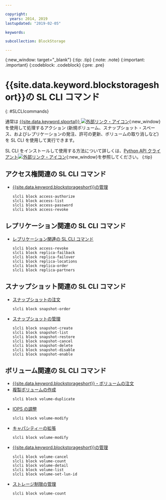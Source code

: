 ```yaml
---

copyright:
  years: 2014, 2019
lastupdated: "2019-02-05"

keywords:

subcollection: BlockStorage

---
```

{:new_window: target="_blank"}
{:tip: .tip}
{:note: .note}
{:important: .important}
{:codeblock: .codeblock}
{:pre: .pre}

# {{site.data.keyword.blockstorageshort}}の SL CLI コマンド
{: #SLCLIcommands}

通常は [{{site.data.keyword.slportal}} ![外部リンク・アイコン](../../icons/launch-glyph.svg "外部リンク・アイコン")](https://control.softlayer.com/){:new_window} を使用して処理するアクション (新規ボリューム、スナップショット・スペース、およびレプリケーションの発注、許可の更新、ボリュームの取り消しなど) を SL CLI を使用して実行できます。

SL CLI をインストールして使用する方法について詳しくは、[Python API クライアント![外部リンク・アイコン](../../icons/launch-glyph.svg "外部リンク・アイコン")](https://softlayer-python.readthedocs.io/en/latest/cli.html){:new_window}を参照してください。
{:tip}

## アクセス権関連の SL CLI コマンド
* [{{site.data.keyword.blockstorageshort}}の管理](/docs/infrastructure/BlockStorage?topic=BlockStorage-managingstorage)  
  ```
  slcli block access-authorize
  slcli block access-list
  slcli block access-password
  slcli block access-revoke
  ```

## レプリケーション関連の SL CLI コマンド

* [レプリケーション関連の SL CLI コマンド](/docs/infrastructure/BlockStorage?topic=BlockStorage-replication#clicommands)
  ```
  slcli block access-revoke
  slcli block replica-failback
  slcli block replica-failover
  slcli block replica-locations
  slcli block replica-order
  slcli block replica-partners
  ```

## スナップショット関連の SL CLI コマンド

* [スナップショットの注文](ordering-/docs/infrastructure/BlockStorage?topic=BlockStorage-snapshots#ordering-snapshot-space-through-the-slcli)
  ```
  slcli block snapshot-order
  ```

* [スナップショットの管理](/docs/infrastructure/BlockStorage?topic=BlockStorage-managingSnapshots)
  ```
  slcli block snapshot-create
  slcli block snapshot-list
  slcli block snapshot-restore
  slcli block snapshot-cancel
  slcli block snapshot-delete
  slcli block snapshot-disable
  slcli block snapshot-enable
  ```

## ボリューム関連の SL CLI コマンド

* [{{site.data.keyword.blockstorageshort}}・ボリュームの注文](/docs/infrastructure/BlockStorage?topic=BlockStorage-orderingthroughCLI)
* [複製ボリュームの作成](/docs/infrastructure/BlockStorage?topic=BlockStorage-duplicatevolume)
  ```
  slcli block volume-duplicate
  ```
* [IOPS の調整](/docs/infrastructure/BlockStorage?topic=BlockStorage-adjustingIOPS#steps)
  ```
  slcli block volume-modify
  ```
* [キャパシティーの拡張](/docs/infrastructure/BlockStorage?topic=BlockStorage-expandingcapacity#steps)
  ```
  slcli block volume-modify
  ```
* [{{site.data.keyword.blockstorageshort}}の管理](/docs/infrastructure/BlockStorage?topic=BlockStorage-managingstorage)  
  ```
  slcli block volume-cancel
  slcli block volume-count
  slcli block volume-detail
  slcli block volume-list
  slcli block volume-set-lun-id
  ```
* [ストレージ制限の管理](/docs/infrastructure/BlockStorage?topic=BlockStorage-managingstoragelimits)  
  ```
  slcli block volume-count
  ```
